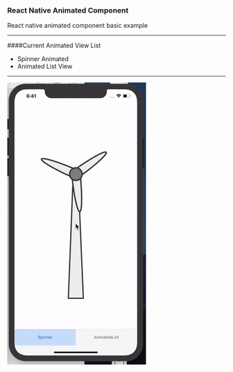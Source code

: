 ### React Native Animated Component
React native animated component basic example 

------------

####Current Animated View List

- Spinner Animated 
- Animated List View 

------------


![](./src/images/animated.gif)
